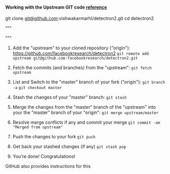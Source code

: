 


#### Working with the Upstream GIT code [reference](https://stackoverflow.com/questions/7244321/how-do-i-update-a-github-forked-repository)

git clone git@github.com:vishwakarmarhl/detectron2.git
cd detectron2

"""

"""

1. Add the "upstream" to your cloned repository ("origin"): https://github.com/facebookresearch/detectron2
 ```git remote add upstream git@github.com:facebookresearch/detectron2.git```

2. Fetch the commits (and branches) from the "upstream":
 ```git fetch upstream ```

3. List and Switch to the "master" branch of your fork ("origin"):
 ```git branch -a```
 ```git checkout master ```

4. Stash the changes of your "master" branch:
 ```git stash ```

5. Merge the changes from the "master" branch of the "upstream" into your the "master" branch of your "origin":
 ```git merge upstream/master ```

6. Resolve merge conflicts if any and commit your merge
 ```git commit -am "Merged from upstream" ```

7. Push the changes to your fork
 ```git push ```

8. Get back your stashed changes (if any)
 ```git stash pop ```

9. You're done! Congratulations!

GitHub also provides instructions for this 